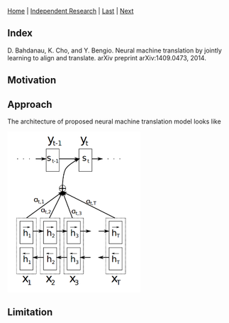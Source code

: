 [Home](https://clojia.github.io/) | [Independent Research](https://clojia.github.io/independent_research/) | [Last](https://clojia.github.io/independent_research/2018-09-IR-G-OpenMax) | [Next]()

## Index
 D. Bahdanau, K. Cho, and Y. Bengio. Neural machine translation by jointly learning to align and translate.
arXiv preprint arXiv:1409.0473, 2014.

## Motivation

## Approach
The architecture of proposed neural machine translation model looks like 

<img src="images/translation-attention.png" width="300"> 


## Limitation 
